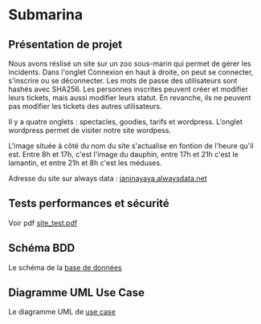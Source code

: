 # Submarina

## Présentation de projet

Nous avons réslisé un site sur un zoo sous-marin qui permet de gérer les incidents.
Dans l'onglet Connexion en haut à droite, on peut se connecter, s'inscrire ou se déconnecter.
Les mots de passe des utilisateurs sont hashés avec SHA256.
Les personnes inscrites peuvent créer et modifier leurs tickets, mais aussi modifier leurs statut. En revanche, ils ne peuvent pas modifier les tickets des autres utilisateurs.

Il y a quatre onglets : spectacles, goodies, tarifs et wordpress.
L'onglet wordpress permet de visiter notre site wordpess.

L'image située à côté du nom du site s'actualise en fontion de l'heure qu'il est.
Entre 8h et 17h, c'est l'image du dauphin, entre 17h et 21h c'est le lamantin, et entre 21h et 8h c'est les méduses.


Adresse du site sur always data :
[janinayaya.alwaysdata.net](http://janinayaya.alwaysdata.net)

## Tests performances et sécurité

Voir pdf [site_test.pdf](site_tests.pdf)

## Schéma BDD

Le schéma de la [base de données](schema_bdd.png)

## Diagramme UML Use Case

Le diagramme UML de [use case](UseCaseDiagram_submarina.png)
